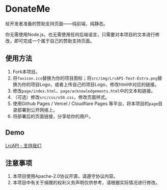# DonateMe
给开发者准备的赞助支持页面——纯前端，纯静态。

你无需使用Node.js，也无需使用任何后端语言，只需要对本项目的文本进行修改，即可完成一个属于自己的赞助支持页面。

## 使用方法

1. Fork本项目。
2. 将`favicon.ico`替换为你的项目图标；将`src/img/LrcAPI-Text-Extra.png`替换为你的项目Logo，或者上传自己的项目Logo，修改html中对应的链接。
3. 修改`page/index.html`、`page/acknowledgements.html`中的文本和链接。
4. （可选）修改`src/css/v50.css`，修改页面样式。
5. 使用Github Pages / Vercel / Cloudflare Pages 等平台，将本项目的`page`目录部署到公开网络上。
6. 将部署后的页面链接，分享给你的用户。

## Demo
[LrcAPI - 支持我们](https://v.50-to.me/)

## 注意事项

1. 本项目使用Apache-2.0协议开源，请遵守协议内容。
2. 本项目中有关于捐赠的权利义务声明仅供参考，请根据实际情况进行修改。